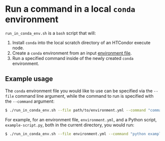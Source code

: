 # Run a command in a local `conda` environment

`run_in_conda_env.sh` is a `bash` script that will:

1. Install `conda` into the local scratch directory of an HTCondor execute node.
2. Create a `conda` environment from an input [environment file](https://conda.io/docs/user-guide/tasks/manage-environments.html#creating-an-environment-file-manually).
3. Run a specified command inside of the newly created `conda` environment.

## Example usage

The `conda` environment file you would like to use can be specified via the `--file` command line argument, while the command to run is specified with the `--command` argument:

```bash
$ ./run_in_conda_env.sh --file path/to/environment.yml --command "command goes here"
```

For example, for an environment file, `environment.yml`, and a Python script, `example-script.py`, both in the current directory, you would run:

```bash
$ ./run_in_conda_env.sh --file environment.yml --command "python example-script.py"
```
